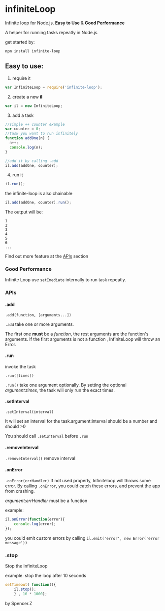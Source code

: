 infiniteLoop
============

Infinite loop for Node.js. **Easy to Use** & **Good Performance**

A helper for running tasks repeatly in Node.js. 

get started by:

```
npm install infinite-loop
```

## Easy to use:

1. require it

```javascript
var InfiniteLoop = require('infinite-loop');
```

2. create a new **il**

```javascript
var il = new InfiniteLoop;
```

3. add a task

```javascript
//simple ++ counter example
var counter = 0;
//task you want to run infinitely
function addOne(n) {
  n++;
  console.log(n);
}

//add it by calling .add
il.add(addOne, counter);
```

4. run it

```javascript
il.run();
```

the infinite-loop is also chainable

```javascript
il.add(addOne, counter).run();
```
The output will be:
```
1
2
3
4
5
6
...
```

Find out more feature at the [APIs](#APIs) section

### Good Performance

Infinite Loop use `setImediate` internally to run task repeatly.

### APIs

#### .add
`.add(function, [arguments...])`

`.add` take one or more arguments.

The first one **must** be a *function*, the rest arguments are the function's arguments.
If the first arguments is not a function , InfiniteLoop will throw an Error.

#### .run

invoke the task

`.run([times])`

`.run()` take one argument optionally. By setting the optional *argument:times*, the task will only run the exact times.

#### .setInterval
`.setInterval(interval)`

It will set an interval for the task.argument:interval should be a number and should >0

You should call `.setInterval` before `.run`

#### .removeInterval
`.removeInterval()`
remove interval

#### .onError
`.onError(errHandler)`
If not used properly, Infiniteloop will throws some error. By calling `.onError`, you could catch these errors, and prevent the app from crashing.

*argument:errHandler* must be a function

example:
```javascript
il.onError(function(error){
    console.log(error);
});
```

you could emit custom errors by calling `il.emit('error', new Error('error message'))`

### .stop
Stop the InfiniteLoop

example: stop the loop after 10 seconds
```javascript
setTimeout( function(){
    il.stop();
    } , 10 * 1000);
```



by Spencer.Z
